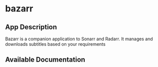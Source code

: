 # bazarr

## App Description

Bazarr is a companion application to Sonarr and Radarr. It manages and downloads subtitles based on your requirements

## Available Documentation

